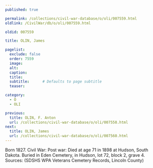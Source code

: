 ```yaml
---
published: true

permalink: /collections/civil-war-database/o/oli/007559.html
oldlink: /CivilWar/db/o/oli/007559.html

oldid: 007559

title: OLIN, James

pagelist:
  exclude: false
  order: 7559
  image: 
  alt:
  caption:
  title:
  subtitle:      # Defaults to page subtitle
  teaser:

category: 
  - O 
  - OLI

previous:
  title: OLIN, F. Anton
  url: /collections/civil-war-database/o/oli/007558.html  
next:
  title: OLIN, James
  url: /collections/civil-war-database/o/oli/007560.html   
---
```

Born 1827. Civil War: Post war: Died at age 71 in 1898 at Hudson, South Dakota. Buried in Eden Cemetery, in Hudson, lot 72, block 2, grave 4. Sources: (SDSHS WPA Veterans Cemetery Records, Lincoln County)